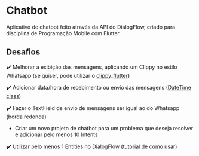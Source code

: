 # Chatbot

Aplicativo de chatbot feito através da API do DialogFlow, criado para disciplina de Programação Mobile com Flutter.


## Desafios

:heavy_check_mark: Melhorar a exibição das mensagens, aplicando um Clippy no estilo Whatsapp (se quiser, pode utilizar o [clippy_flutter](https://pub.dev/packages/clippy_flutter))

:heavy_check_mark: Adicionar data/hora de recebimento ou envio das mensagens ([DateTime class](https://api.flutter.dev/flutter/dart-core/DateTime-class.html))

:heavy_check_mark: Fazer o TextField de envio de mensagens ser igual ao do Whatsapp (borda redonda)

- Criar um novo projeto de chatbot para um problema que deseja resolver e adicionar pelo menos 10 Intents

:heavy_check_mark: Utilizar pelo menos 1 Entities no DialogFlow ([tutorial de como usar](https://www.youtube.com/watch?v=3ePcMGW5cjo))

